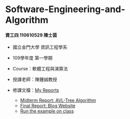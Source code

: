 # Software-Engineering-and-Algorithm
#### 資工四 110610529 陳士茵
* 國立金門大學 資訊工程學系
* 109學年度 第一學期
* Course：軟體工程與演算法
* 授課老師：陳鍾誠教授

* 修課文檔：[My Reports](https://github.com/Shihyin98/se109a/blob/master/docs/index.html)
  * [Midterm Report: AVL-Tree Algorithm](https://github.com/Shihyin98/se109a/blob/master/docs/FinalReport/algorithm.md)
  * [Final Report: Blog Website](https://github.com/syuan0327/se)
  * [Run the example on class](https://github.com/Shihyin98/se109a/tree/master/src/alg)
